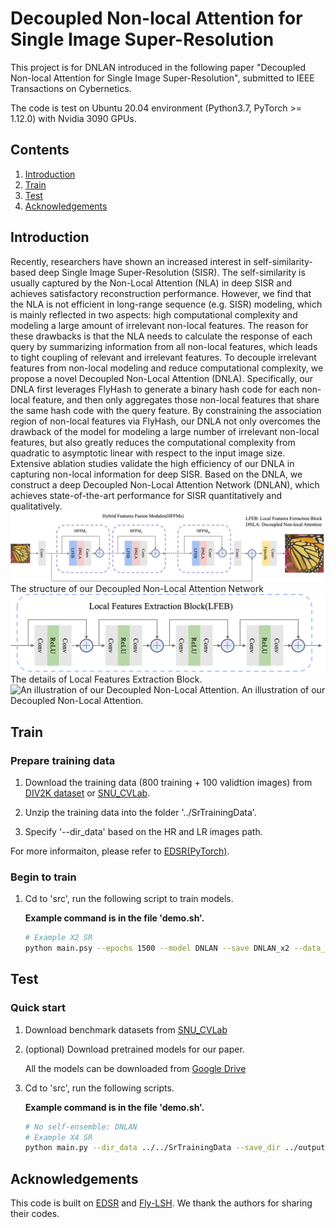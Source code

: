 # Decoupled Non-local Attention for Single Image Super-Resolution
This project is for DNLAN introduced in the following paper "Decoupled Non-local Attention for Single Image Super-Resolution", submitted to IEEE Transactions on Cybernetics.

The code is test on Ubuntu 20.04 environment (Python3.7, PyTorch >= 1.12.0) with Nvidia 3090 GPUs. 
## Contents
1. [Introduction](#introduction)
2. [Train](#train)
3. [Test](#test)
4. [Acknowledgements](#acknowledgements)

## Introduction

Recently, researchers have shown an increased interest in self-similarity-based deep Single Image Super-Resolution (SISR). The self-similarity is usually captured by the Non-Local Attention (NLA) in deep SISR and achieves satisfactory reconstruction performance. However, we find that the NLA is not efficient in long-range sequence (e.g. SISR) modeling, which is mainly reflected in two aspects: high computational complexity and modeling a large amount of irrelevant non-local features. The reason for these drawbacks is that the NLA needs to calculate the response of each query by summarizing information from all non-local features, which leads to tight coupling of relevant and irrelevant features. To decouple irrelevant features from non-local modeling and reduce computational complexity, we propose a novel Decoupled Non-Local Attention (DNLA). Specifically, our DNLA first leverages FlyHash to generate a binary hash code for each non-local feature, and then only aggregates those non-local features that share the same hash code with the query feature. By constraining the association region of non-local features via FlyHash, our DNLA not only overcomes the drawback of the model for modeling a large number of irrelevant non-local features, but also greatly reduces the computational complexity from quadratic to asymptotic linear with respect to the input image size. Extensive ablation studies validate the high efficiency of our DNLA in capturing non-local information for deep SISR. Based on the DNLA, we construct a deep Decoupled Non-Local Attention Network (DNLAN), which achieves state-of-the-art performance for SISR quantitatively and qualitatively.
![The structure of our Decoupled Non-Local Attention Network](./Figs/dnlan_network.png)
The structure of our Decoupled Non-Local Attention Network
![The details of Local Features Extraction Block.](./Figs/lfeb.png)
The details of Local Features Extraction Block.
![An illustration of our Decoupled Non-Local Attention.
](./Figs/dnla.png)
An illustration of our Decoupled Non-Local Attention.

## Train
### Prepare training data 

1. Download the training data (800 training + 100 validtion images) from [DIV2K dataset](https://data.vision.ee.ethz.ch/cvl/DIV2K/) or [SNU_CVLab](https://cv.snu.ac.kr/research/EDSR/DIV2K.tar).

2. Unzip the training data into the folder '../SrTrainingData'.

3. Specify '--dir_data' based on the HR and LR images path. 

For more informaiton, please refer to [EDSR(PyTorch)](https://github.com/thstkdgus35/EDSR-PyTorch).

### Begin to train

1. Cd to 'src', run the following script to train models.

    **Example command is in the file 'demo.sh'.**

    ```bash
    # Example X2 SR
    python main.psy --epochs 1500 --model DNLAN --save DNLAN_x2 --data_test Set5 --save_dir ../output/ --dir_data ../../SrTrainingData --n_GPUs 1 --n_threads 8 --rgb_range 1 --save_models --save_results --lr 1e-4 --decay 300-600-900-1200 --chop --n_resgroups 10 --n_resblocks 4 --reduction 2 --n_hashes 3 --n_feats 128 --n_hashlength 7 --res_scale 0.1 --batch_size 16 --scale 2 --patch_size 96 --data_train DIV2K --data_range 1-800/1-5
    ```

## Test
### Quick start
1. Download benchmark datasets from [SNU_CVLab](https://cv.snu.ac.kr/research/EDSR/benchmark.tar)

1. (optional) Download pretrained models for our paper.

    All the models can be downloaded from [Google Drive](https://drive.google.com/drive/folders/1zz2a1ih3euzuH3HvWDN-uSki3USym9Cq?usp=sharing) 

2. Cd to 'src', run the following scripts.

    **Example command is in the file 'demo.sh'.**

    ```bash
    # No self-ensemble: DNLAN
    # Example X4 SR
   python main.py --dir_data ../../SrTrainingData --save_dir ../output/ --model DNLAN  --chunk_size 144 --data_test Set5+Set14+B100+Urban100+Manga109 --n_hashes 3 --n_hashlength 7 --chop --save_results --rgb_range 1 --data_range 801-900 --scale 4 --n_feats 128 --n_resgroups 10 --n_resblocks 4 --reduction 2 --res_scale 0.1  --pre_train ../model/model_x4.pt --test_only
    ```
## Acknowledgements
This code is built on [EDSR](https://github.com/sanghyun-son/EDSR-PyTorch) and [Fly-LSH](https://github.com/dataplayer12/Fly-LSH). We thank the authors for sharing their codes.